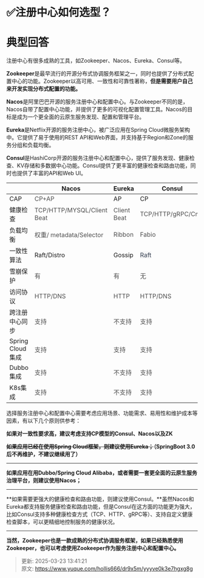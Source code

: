# ✅注册中心如何选型？

# 典型回答


注册中心有很多成熟的工具，如Zookeeper、Nacos、Eureka、Consul等。



**Zookeeper**是最早流行的开源分布式协调服务框架之一，同时也提供了分布式配置中心的功能。Zookeeper以高可用、一致性和可靠性著称，**但是需要用户自己来开发实现分布式配置的功能。**



**Nacos**是阿里巴巴开源的服务注册中心和配置中心。与Zookeeper不同的是，Nacos自带了配置中心功能，并提供了更多的可视化配置管理工具。Nacos的目标是成为一个更全面的云原生服务发现、配置和管理平台。



**Eureka**是Netflix开源的服务注册中心，被广泛应用在Spring Cloud微服务架构中。它提供了易于使用的REST API和Web界面，并支持基于Region和Zone的服务分组和负载均衡。



**Consul**是HashiCorp开源的服务注册中心和配置中心，提供了服务发现、健康检查、KV存储和多数据中心功能。Consul提供了更丰富的健康检查和路由功能，同时也提供了丰富的API和Web UI。





| | Nacos	 | Eureka	 | Consul	 | Zookeeper |
| --- | --- | --- | --- | --- |
| CAP | <font style="color:rgb(79, 79, 79);">CP+AP</font> | AP | CP | CP |
| 健康检查 | <font style="color:rgb(79, 79, 79);">TCP/HTTP/MYSQL/Client Beat</font> | <font style="color:rgb(79, 79, 79);">Client Beat</font> | <font style="color:rgb(79, 79, 79);">TCP/HTTP/gRPC/Cmd</font> | <font style="color:rgb(79, 79, 79);">Keep Alive</font> |
| 负载均衡 | <font style="color:rgb(79, 79, 79);">权重/   </font><font style="color:rgb(79, 79, 79);">metadata/Selector</font> | <font style="color:rgb(79, 79, 79);">Ribbon</font> | <font style="color:rgb(79, 79, 79);">Fabio</font> | <font style="color:rgb(79, 79, 79);">—</font> |
| 一致性算法 | Raft/Distro | Gossip | <font style="color:rgb(55, 65, 81);background-color:rgb(247, 247, 248);">Raft</font> | ZAB |
| 雪崩保护 | <font style="color:rgb(79, 79, 79);">有</font> | <font style="color:rgb(79, 79, 79);">有</font> | <font style="color:rgb(79, 79, 79);">无</font> | <font style="color:rgb(79, 79, 79);">无</font> |
| 访问协议 | <font style="color:rgb(79, 79, 79);">HTTP/DNS</font> | <font style="color:rgb(79, 79, 79);">HTTP</font> | <font style="color:rgb(79, 79, 79);">HTTP/DNS</font> | <font style="color:rgb(79, 79, 79);">TCP</font> |
| 跨注册中心同步 | <font style="color:rgb(79, 79, 79);">支持</font> | <font style="color:rgb(79, 79, 79);">不支持</font> | <font style="color:rgb(79, 79, 79);">支持</font> | <font style="color:rgb(79, 79, 79);">不支持</font> |
| Spring Cloud集成 | <font style="color:rgb(79, 79, 79);">支持</font> | <font style="color:rgb(79, 79, 79);">支持</font> | <font style="color:rgb(79, 79, 79);">支持</font> | <font style="color:rgb(79, 79, 79);">支持</font> |
| Dubbo集成 | <font style="color:rgb(79, 79, 79);">支持</font> | <font style="color:rgb(79, 79, 79);">不支持</font> | <font style="color:rgb(79, 79, 79);">支持</font> | <font style="color:rgb(79, 79, 79);">支持</font> |
| K8s集成 | <font style="color:rgb(79, 79, 79);">支持</font> | <font style="color:rgb(79, 79, 79);">不支持</font> | <font style="color:rgb(79, 79, 79);">支持</font> | <font style="color:rgb(79, 79, 79);">支持</font> |




选择服务注册中心和配置中心需要考虑应用场景、功能需求、易用性和维护成本等因素，有以下几个原则供参考：



**如果对一致性要求高，建议考虑支持CP模型的Consul、Nacos以及ZK**



~~**如果应用已经在使用Spring Cloud框架，则建议使用Eureka；**~~**（SpringBoot 3.0后不再维护，不建议继续用了）**

****

**如果应用在用Dubbo/Spring Cloud Alibaba，或者需要一套更全面的云原生服务治理平台，则建议使用Nacos；**

****

**如果需要更强大的健康检查和路由功能，则建议使用Consul。**虽然Nacos和Eureka都支持服务健康检查和路由功能，但是Consul在这方面的功能更为强大，比如Consul支持多种健康检查方式（TCP、HTTP、gRPC等）、支持自定义健康检查脚本，可以更精细地控制服务的健康状况。

****

**当然，Zookeeper也是一款成熟的分布式协调服务框架，如果已经熟悉使用Zookeeper，也可以考虑使用Zookeeper作为服务注册中心和配置中心。**



> 更新: 2025-03-23 13:41:21  
> 原文: <https://www.yuque.com/hollis666/dr9x5m/yyyve0k3e7hgxg8g>